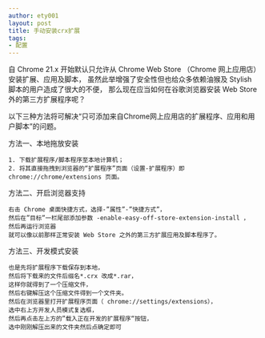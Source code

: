 ```yaml
---
author: ety001
layout: post
title: 手动安装crx扩展
tags:
- 配置
---
```


自 Chrome 21.x 开始默认只允许从 Chrome Web Store （Chrome 网上应用店）安装扩展、应用及脚本，
虽然此举增强了安全性但也给众多依赖油猴及 Stylish 脚本的用户造成了很大的不便，
那么现在应当如何在谷歌浏览器安装 Web Store 外的第三方扩展程序呢？

以下三种方法将可解决“只可添加来自Chrome网上应用店的扩展程序、应用和用户脚本”的问题。

方法一、本地拖放安装

    1. 下载扩展程序/脚本程序至本地计算机；
    2. 将其直接拖拽到浏览器的“扩展程序”页面（设置-扩展程序）即 chrome://chrome/extensions 页面。

方法二、开启浏览器支持

    右击 Chrome 桌面快捷方式，选择-”属性”-”快捷方式”，
    然后在”目标”一栏尾部添加参数 -enable-easy-off-store-extension-install ，
    然后再运行浏览器
    就可以像以前那样正常安装 Web Store 之外的第三方扩展应用及脚本程序了。

方法三、开发模式安装

    也是先将扩展程序下载保存到本地，
    然后将下载来的文件后缀名*.crx 改成*.rar，
    这样你就得到了一个压缩文件，
    然后右键解压这个压缩文件得到一个文件夹。
    然后在浏览器里打开扩展程序页面（ chrome://settings/extensions），
    选中右上方开发人员模式复选框，
    然后再点击左上方的”载入正在开发的扩展程序“按钮，
    选中刚刚解压出来的文件夹然后点确定即可

